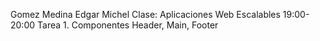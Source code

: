 Gomez Medina Edgar Michel
Clase: Aplicaciones Web Escalables
19:00-20:00
Tarea 1. Componentes Header, Main, Footer
